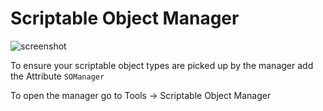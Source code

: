 
# Scriptable Object Manager

![screenshot](./Screenshots//ScriptableObjectManager.png)

To ensure your scriptable object types are picked up by the manager add the Attribute `SOManager`

To open the manager go to Tools -> Scriptable Object Manager
